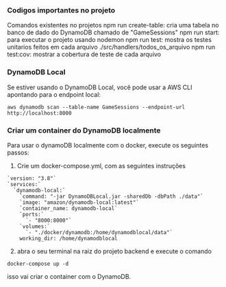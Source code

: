 ### Codigos importantes no projeto

Comandos existentes no projetos
npm run create-table: cria uma tabela no banco de dado do DynamoDB chamado de "GameSessions"
npm run start: para executar o projeto usando nodemon
npm run test: mostra os testes unitarios feitos em cada arquivo ./src/handlers/todos_os_arquivo
npm run test:cov: mostrar a cobertura de teste de cada arquivo

### DynamoDB Local

Se estiver usando o DynamoDB Local, você pode usar a AWS CLI apontando para o endpoint local:

```
aws dynamodb scan --table-name GameSessions --endpoint-url http://localhost:8000
```

### Criar um container do DynamoDB localmente

Para usar o dynamoDB localmente com o docker, execute os seguintes passos:

1. Crie um docker-compose.yml, com as seguintes instruções

```
`version: "3.8"`
`services:`
  `dynamodb-local:`
    `command: "-jar DynamoDBLocal.jar -sharedDb -dbPath ./data"`
    `image: "amazon/dynamodb-local:latest"`
    `container_name: dynamodb-local`
    `ports:`
      `- "8000:8000"`
    `volumes:`
      `- "./docker/dynamodb:/home/dynamodblocal/data"`
    working_dir: /home/dynamodblocal
```

2. abra o seu terminal na raiz do projeto backend e execute o comando

```
docker-compose up -d
```

isso vai criar o container com o DynamoDB.
